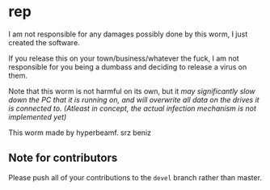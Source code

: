 # rep

I am not responsible for any damages possibly done by this worm, I just created the software.

If you release this on your town/business/whatever the fuck, I am not responsible for you being a dumbass and deciding to release a virus on them.

Note that this worm is not harmful on its own, but it _may significantly slow down the PC that it is running on, and will overwrite all data on the drives it is connected to. (Atleast in concept, the actual infection mechanism is not implemented yet)_

This worm made by hyperbeamf. srz beniz

## Note for contributors

Please push all of your contributions to the `devel` branch rather than master.
